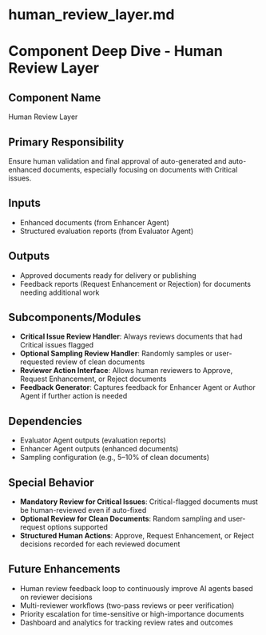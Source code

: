# human_review_layer.md

# Component Deep Dive - Human Review Layer

## Component Name
Human Review Layer

## Primary Responsibility
Ensure human validation and final approval of auto-generated and auto-enhanced documents, especially focusing on documents with Critical issues.

## Inputs
- Enhanced documents (from Enhancer Agent)
- Structured evaluation reports (from Evaluator Agent)

## Outputs
- Approved documents ready for delivery or publishing
- Feedback reports (Request Enhancement or Rejection) for documents needing additional work

## Subcomponents/Modules
- **Critical Issue Review Handler**: Always reviews documents that had Critical issues flagged
- **Optional Sampling Review Handler**: Randomly samples or user-requested review of clean documents
- **Reviewer Action Interface**: Allows human reviewers to Approve, Request Enhancement, or Reject documents
- **Feedback Generator**: Captures feedback for Enhancer Agent or Author Agent if further action is needed

## Dependencies
- Evaluator Agent outputs (evaluation reports)
- Enhancer Agent outputs (enhanced documents)
- Sampling configuration (e.g., 5–10% of clean documents)

## Special Behavior
- **Mandatory Review for Critical Issues**: Critical-flagged documents must be human-reviewed even if auto-fixed
- **Optional Review for Clean Documents**: Random sampling and user-request options supported
- **Structured Human Actions**: Approve, Request Enhancement, or Reject decisions recorded for each reviewed document

## Future Enhancements
- Human review feedback loop to continuously improve AI agents based on reviewer decisions
- Multi-reviewer workflows (two-pass reviews or peer verification)
- Priority escalation for time-sensitive or high-importance documents
- Dashboard and analytics for tracking review rates and outcomes

